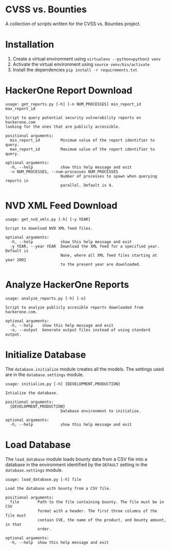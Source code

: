 # CVSS vs. Bounties

A collection of scripts written for the CVSS vs. Bounties project.

# Installation

1. Create a virtual environment using `virtualenv --python=python3 venv`
1. Activate the virtual environment using `source venv/bin/activate`
1. Install the dependencies `pip install -r requirements.txt`

# HackerOne Report Download

```
usage: get_reports.py [-h] [-n NUM_PROCESSES] min_report_id max_report_id

Script to query potential security vulnerability reports on hackerone.com
looking for the ones that are publicly accessible.

positional arguments:
  min_report_id         Minimum value of the report identifier to query.
  max_report_id         Maximum value of the report identifier to query.

optional arguments:
  -h, --help            show this help message and exit
  -n NUM_PROCESSES, --num-processes NUM_PROCESSES
                        Number of processes to spawn when querying reports in
                        parallel. Default is 4.
```

# NVD XML Feed Download

```
usage: get_nvd_xmls.py [-h] [-y YEAR]

Script to download NVD XML feed files.

optional arguments:
  -h, --help            show this help message and exit
  -y YEAR, --year YEAR  Download the XML feed for a specified year. Default is
                        None, where all XML feed files starting at year 2002
                        to the present year are downloaded.
```

# Analyze HackerOne Reports

```
usage: analyze_reports.py [-h] [-o]

Script to analyze publicly accesible reports downloaded from hackerone.com.

optional arguments:
  -h, --help    show this help message and exit
  -o, --output  Generate output files instead of using standard output.
```

# Initialize Database

The `database.initialize` module creates all the models. The settings used are
in the `database.settings` module.

```
usage: initialize.py [-h] {DEVELOPMENT,PRODUCTION}

Intialize the database.

positional arguments:
  {DEVELOPMENT,PRODUCTION}
                        Database environment to initialize.

optional arguments:
  -h, --help            show this help message and exit
```

# Load Database

The `load_database` module loads bounty data from a CSV file into a database in
the environment identified by the `DEFAULT` setting in the `database.settings`
module.

```
usage: load_database.py [-h] file

Load the database with bounty from a CSV file.

positional arguments:
  file        Path to the file containing bounty. The file must be in CSV
              format with a header. The first three columns of the file must
              contain CVE, the name of the product, and bounty amount, in that
              order.

optional arguments:
  -h, --help  show this help message and exit
```
